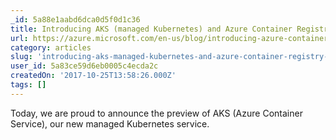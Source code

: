 ```yaml
---
_id: 5a88e1aabd6dca0d5f0d1c36
title: Introducing AKS (managed Kubernetes) and Azure Container Registry improvements
url: https://azure.microsoft.com/en-us/blog/introducing-azure-container-service-aks-managed-kubernetes-and-azure-container-registry-geo-replication/
category: articles
slug: 'introducing-aks-managed-kubernetes-and-azure-container-registry-improvements'
user_id: 5a83ce59d6eb0005c4ecda2c
createdOn: '2017-10-25T13:58:26.000Z'
tags: []
---
```


Today, we are proud to announce the preview of AKS (Azure Container Service), our new managed Kubernetes service. 
